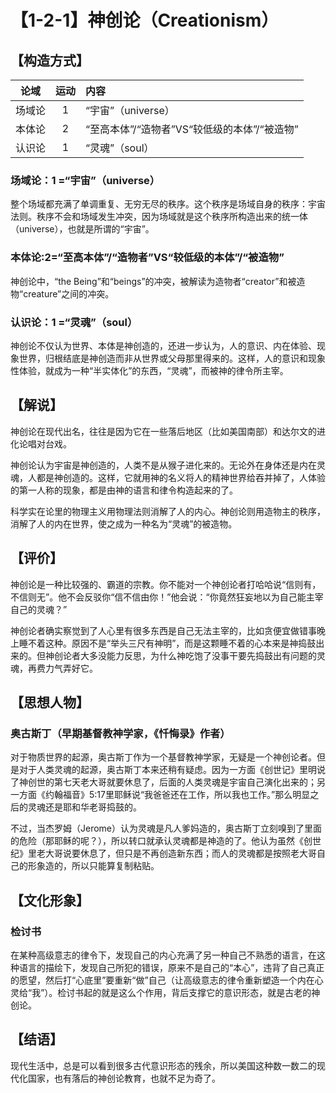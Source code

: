 # 【1-2-1】神创论（Creationism）

## 【构造方式】
| 论域 | 运动           | 内容 |
|:----:|:----------------:|:-----|
| 场域论   |1 |  “宇宙”（universe）  |
| 本体论   | 2|  “至高本体”/“造物者”VS“较低级的本体”/“被造物”  |
| 认识论   |1 |  “灵魂”（soul）   |


### 场域论：1 =“宇宙”（universe）
整个场域都充满了单调重复、无穷无尽的秩序。这个秩序是场域自身的秩序：宇宙法则。秩序不会和场域发生冲突，因为场域就是这个秩序所构造出来的统一体（universe），也就是所谓的“宇宙”。

### 本体论:2=“至高本体”/“造物者”VS“较低级的本体”/“被造物”   
神创论中，“the Being”和“beings”的冲突，被解读为造物者“creator”和被造物“creature”之间的冲突。

### 认识论：1 =“灵魂”（soul）                                      
神创论不仅认为世界、本体是神创造的，还进一步认为，人的意识、内在体验、现象世界，归根结底是神创造而非从世界或父母那里得来的。这样，人的意识和现象性体验，就成为一种“半实体化”的东西，“灵魂”，而被神的律令所主宰。

## 【解说】
神创论在现代出名，往往是因为它在一些落后地区（比如美国南部）和达尔文的进化论唱对台戏。

神创论认为宇宙是神创造的，人类不是从猴子进化来的。无论外在身体还是内在灵魂，人都是神创造的。这样，它就用神的名义将人的精神世界给吞并掉了，人体验的第一人称的现象，都是由神的语言和律令构造起来的了。

科学实在论里的物理主义用物理法则消解了人的内心。神创论则用造物主的秩序，消解了人的内在世界，使之成为一种名为“灵魂”的被造物。
## 【评价】
神创论是一种比较强的、霸道的宗教。你不能对一个神创论者打哈哈说“信则有，不信则无”。他不会反驳你“信不信由你！”他会说：“你竟然狂妄地以为自己能主宰自己的灵魂？”

神创论者确实察觉到了人心里有很多东西是自己无法主宰的，比如贪便宜做错事晚上睡不着这种。原因不是“举头三尺有神明”，而是这颗睡不着的心本来是神捣鼓出来的。但神创论者大多没能力反思，为什么神吃饱了没事干要先捣鼓出有问题的灵魂，再费力气弄好它。

## 【思想人物】
### 奥古斯丁（早期基督教神学家，《忏悔录》作者）
对于物质世界的起源，奥古斯丁作为一个基督教神学家，无疑是一个神创论者。但是对于人类灵魂的起源，奥古斯丁本来还稍有疑虑。因为一方面《创世记》里明说了神创世的第七天老大哥就要休息了，后面的人类灵魂是宇宙自己演化出来的；另一方面《约翰福音》5:17里耶稣说“我爸爸还在工作，所以我也工作。”那么明显之后的灵魂还是耶和华老哥捣鼓的。

不过，当杰罗姆（Jerome）认为灵魂是凡人爹妈造的，奥古斯丁立刻嗅到了里面的危险（那耶稣的呢？），所以转口就承认灵魂都是神造的了。他认为虽然《创世纪》里老大哥说要休息了，但只是不再创造新东西；而人的灵魂都是按照老大哥自己的形象造的，所以只能算复制粘贴。
## 【文化形象】
### 检讨书
在某种高级意志的律令下，发现自己的内心充满了另一种自己不熟悉的语言，在这种语言的描绘下，发现自己所犯的错误，原来不是自己的“本心”，违背了自己真正的愿望，然后打“心底里”要重新“做”自己（让高级意志的律令重新塑造一个内在心灵给“我”）。检讨书起的就是这么个作用，背后支撑它的意识形态，就是古老的神创论。

## 【结语】
现代生活中，总是可以看到很多古代意识形态的残余，所以美国这种数一数二的现代化国家，也有落后的神创论教育，也就不足为奇了。
